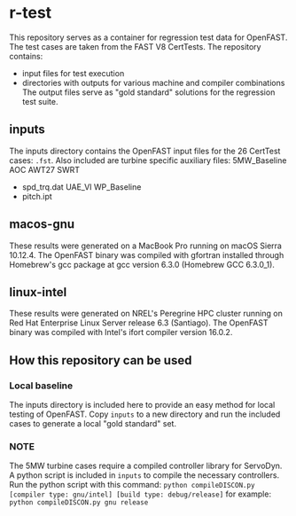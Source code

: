 # r-test

This repository serves as a container for regression test data for OpenFAST. The test cases are taken from the FAST V8 CertTests. The repository contains:
- input files for test execution
- directories with outputs for various machine and compiler combinations
The output files serve as "gold standard" solutions for the regression test suite.

## inputs
The inputs directory contains the OpenFAST input files for the 26 CertTest cases: `.fst`. Also included are turbine specific auxiliary files:
5MW_Baseline
AOC
AWT27
SWRT
- spd_trq.dat
UAE_VI
WP_Baseline
- pitch.ipt

## macos-gnu
These results were generated on a MacBook Pro running on macOS Sierra 10.12.4. The OpenFAST binary was compiled with gfortran installed through Homebrew's gcc package at gcc version 6.3.0 (Homebrew GCC 6.3.0_1).

## linux-intel
These results were generated on NREL's Peregrine HPC cluster running on Red Hat Enterprise Linux Server release 6.3 (Santiago). The OpenFAST binary was compiled with Intel's ifort compiler version 16.0.2.

## How this repository can be used
### Local baseline
The inputs directory is included here to provide an easy method for local testing of OpenFAST. Copy `inputs` to a new directory and run the included cases to generate a local "gold standard" set.
### NOTE
The 5MW turbine cases require a compiled controller library for ServoDyn. A python script is included in `inputs` to compile the necessary controllers. Run the python script with this command:
`python compileDISCON.py [compiler type: gnu/intel] [build type: debug/release]`
for example:
`python compileDISCON.py gnu release`
